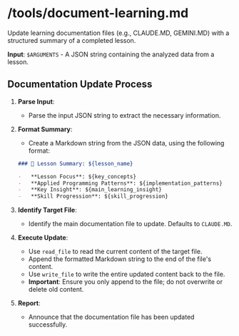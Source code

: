 # /tools/document-learning.md
Update learning documentation files (e.g., CLAUDE.MD, GEMINI.MD) with a structured summary of a completed lesson.

**Input**: `$ARGUMENTS` - A JSON string containing the analyzed data from a lesson.

## Documentation Update Process

1.  **Parse Input**:
    -   Parse the input JSON string to extract the necessary information.

2.  **Format Summary**:
    -   Create a Markdown string from the JSON data, using the following format:

    ```markdown
    ### 📝 Lesson Summary: ${lesson_name}

    -   **Lesson Focus**: ${key_concepts}
    -   **Applied Programming Patterns**: ${implementation_patterns}
    -   **Key Insight**: ${main_learning_insight}
    -   **Skill Progression**: ${skill_progression}
    ```

3.  **Identify Target File**:
    -   Identify the main documentation file to update. Defaults to `CLAUDE.MD`.

4.  **Execute Update**:
    -   Use `read_file` to read the current content of the target file.
    -   Append the formatted Markdown string to the end of the file's content.
    -   Use `write_file` to write the entire updated content back to the file.
    -   **Important**: Ensure you only append to the file; do not overwrite or delete old content.

5.  **Report**:
    -   Announce that the documentation file has been updated successfully.